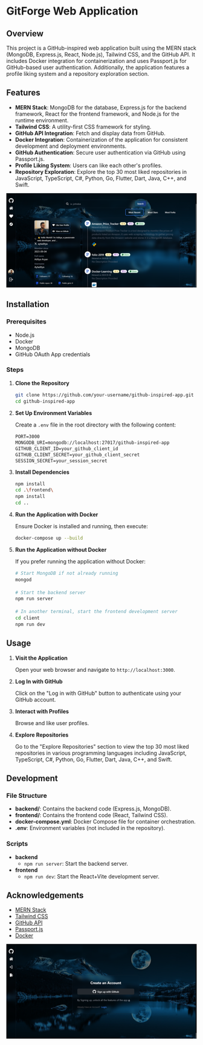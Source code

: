 # GitForge Web Application


## Overview

This project is a GitHub-inspired web application built using the MERN stack (MongoDB, Express.js, React, Node.js), Tailwind CSS, and the GitHub API. It includes Docker integration for containerization and uses Passport.js for GitHub-based user authentication. Additionally, the application features a profile liking system and a repository exploration section.

## Features

- **MERN Stack**: MongoDB for the database, Express.js for the backend framework, React for the frontend framework, and Node.js for the runtime environment.
- **Tailwind CSS**: A utility-first CSS framework for styling.
- **GitHub API Integration**: Fetch and display data from GitHub.
- **Docker Integration**: Containerization of the application for consistent development and deployment environments.
- **GitHub Authentication**: Secure user authentication via GitHub using Passport.js.
- **Profile Liking System**: Users can like each other's profiles.
- **Repository Exploration**: Explore the top 30 most liked repositories in JavaScript, TypeScript, C#, Python, Go, Flutter, Dart, Java, C++, and Swift.


![Getting Started](./website_image.png)


## Installation

### Prerequisites

- Node.js
- Docker
- MongoDB
- GitHub OAuth App credentials

### Steps

1. **Clone the Repository**
    ```bash
    git clone https://github.com/your-username/github-inspired-app.git
    cd github-inspired-app
    ```

2. **Set Up Environment Variables**

    Create a `.env` file in the root directory with the following content:
    ```env
    PORT=3000
    MONGODB_URI=mongodb://localhost:27017/github-inspired-app
    GITHUB_CLIENT_ID=your_github_client_id
    GITHUB_CLIENT_SECRET=your_github_client_secret
    SESSION_SECRET=your_session_secret
    ```

3. **Install Dependencies**

    ```bash
    npm install
    cd .\frontend\
    npm install
    cd ..
    ```

4. **Run the Application with Docker**

    Ensure Docker is installed and running, then execute:
    ```bash
    docker-compose up --build
    ```

5. **Run the Application without Docker**

    If you prefer running the application without Docker:
    ```bash
    # Start MongoDB if not already running
    mongod

    # Start the backend server
    npm run server

    # In another terminal, start the frontend development server
    cd client
    npm run dev
    ```

## Usage

1. **Visit the Application**

    Open your web browser and navigate to `http://localhost:3000`.

2. **Log In with GitHub**

    Click on the "Log in with GitHub" button to authenticate using your GitHub account.

3. **Interact with Profiles**

    Browse and like user profiles.

4. **Explore Repositories**

    Go to the "Explore Repositories" section to view the top 30 most liked repositories in various programming languages including JavaScript, TypeScript, C#, Python, Go, Flutter, Dart, Java, C++, and Swift.

## Development

### File Structure

- **backend/**: Contains the backend code (Express.js, MongoDB).
- **frontend/**: Contains the frontend code (React, Tailwind CSS).
- **docker-compose.yml**: Docker Compose file for container orchestration.
- **.env**: Environment variables (not included in the repository).

### Scripts

- **backend**
    - `npm run server`: Start the backend server.
- **frontend**
    - `npm run dev`: Start the React+Vite development server.



## Acknowledgements

- [MERN Stack](https://www.mongodb.com/mern-stack)
- [Tailwind CSS](https://tailwindcss.com/)
- [GitHub API](https://docs.github.com/en/rest)
- [Passport.js](http://www.passportjs.org/)
- [Docker](https://www.docker.com/)


![Getting Started](./website_image2.png)
